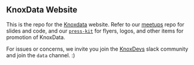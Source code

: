 ## KnoxData Website

This is the repo for the [Knoxdata](http://knoxdata.org) website. Refer to our [meetups](https://github.com/knoxdata/meetups) repo for slides and code, and our [`press-kit`](https://github.com/knoxdata/press-kit) for flyers, logos, and other items for promotion of KnoxData.

For issues or concerns, we invite you join the [KnoxDevs](http://knoxdevs.com) slack community and join the `data` channel. :)